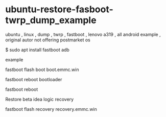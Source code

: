 # ubuntu-restore-fasboot-twrp_dump_example
ubuntu , linux , dump , twrp , fastboot , lenovo a319 , all android example , original autor not offering postmarket os

$ sudo apt install fastboot adb

example

fastboot flash boot boot.emmc.win

fastboot reboot bootloader

fastboot reboot

Restore beta idea logic recovery

fastboot flash recovery recovery.emmc.win


